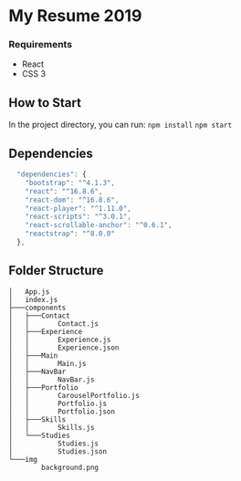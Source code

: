 # My Resume 2019

### Requirements
* React
* CSS 3

## How to Start
In the project directory, you can run:
`npm install` 
`npm start`

##  Dependencies
```javascript
  "dependencies": {
    "bootstrap": "^4.1.3",
    "react": "^16.8.6",
    "react-dom": "^16.8.6",
    "react-player": "^1.11.0",
    "react-scripts": "^3.0.1",
    "react-scrollable-anchor": "^0.6.1",
    "reactstrap": "^8.0.0"
  },
```

## Folder Structure
```│   App.css
│   App.js
│   index.js
├───components
│   ├───Contact
│   │       Contact.js
│   ├───Experience
│   │       Experience.js
│   │       Experience.json
│   ├───Main
│   │       Main.js
│   ├───NavBar
│   │       NavBar.js
│   ├───Portfolio
│   │       CarouselPortfolio.js
│   │       Portfolio.js
│   │       Portfolio.json
│   ├───Skills
│   │       Skills.js
│   └───Studies
│           Studies.js
│           Studies.json
└───img
        background.png